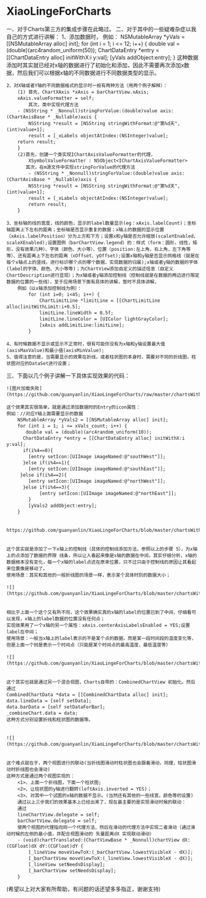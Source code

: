 # XiaoLingeForCharts

一、对于Charts第三方的集成步骤在此略过。
二、对于其中的一些疑难杂症以我自己的方式进行讲解：
	1、添加数据时，
	例如：
	NSMutableArray *yVals = [[NSMutableArray alloc] init];
    for (int i = 1; i <= 12; i++) {
        double val = (double)(arc4random_uniform(50));
        ChartDataEntry *entry = [[ChartDataEntry alloc] initWithX:i y:val];
        [yVals addObject:entry];
    }
	这种数据添加时其实就已经对x轴的数据进行了初始化和添加，因此不需要再次添加x数据，然后我们可以根据x轴的不同数据进行不同数据类型的显示。

	2、对X轴或者Y轴的不同数据格式的显示时一般有两种方法（用两个例子解释）：
		(1) 首先，ChartXAxis *xAxis = barChartView.xAxis;
		xAxis.valueFormatter = self;
			其次，类中实现代理方法
		- (NSString * _Nonnull)stringForValue:(double)value axis:(ChartAxisBase * _Nullable)axis {
    		NSString *result = [NSString stringWithFormat:@"第%d天",(int)value+1];
    		result = [_xLabels objectAtIndex:(NSInteger)value];
    	return result;
		}
		(2)首先，创建一个类实现IChartAxisValueFormatter的代理，
			XSymbolValueFormatter : NSObject<IChartAxisValueFormatter>
   		   其次，在m源文件中实现stringForValue的代理方法
   			- (NSString * _Nonnull)stringForValue:(double)value axis:(ChartAxisBase * _Nullable)axis {
    		NSString *result = [NSString stringWithFormat:@"第%d天",(int)value+1];
    		result = [_xLabels objectAtIndex:(NSInteger)value];
    		return result;
    	}

	3、坐标轴的线的宽度，线的颜色，显示的label数量显示(eg：xAxis.labelCount)；坐标轴距离上下左右的距离；坐标轴是否显示重复的数据；x轴上的数据的显示位置（xAxis.labelPosition）分为上方和下方；设置x和y轴是否允许缩放(scaleYEnabled，scaleXEnabled);设置图例（barChartView.legend）的：样式（form：圆形，线性，矩形，没有效果几种）、字体（颜色、大小等）、位置（position:左上角，右上角，左下角等等）、还有距离上下左右的距离（xOffset、yOffset);设置x轴和y轴是否显示网格线（就是在每个x轴点上的竖线，进行标识哪个点的哪个数据，实现数据的归属);x轴或者y轴的数据的字体(label的字体、颜色、大小等等)；为ChartView添加自定义的描述信息（自定义ChartDescription进行显现）；为x轴或者y轴添加控制线（控制线就是在数据的两边进行限定数据的位置的一些线），至于应用场景下面有具体的讲解，暂时不具体讲解，
		例如（以x轴添加控制线为例）：
			for (int i=0; i<45; i++) {
        		ChartLimitLine *limitLine = [[ChartLimitLine alloc]initWithLimit:i+0.5];
        		limitLine.lineWidth = 0.5f;
        		limitLine.lineColor = [UIColor lightGrayColor];
        		[xAxis addLimitLine:limitLine];
    		}

	4、有时候数据不显示或显示不正常时，很有可能你没有为x轴和y轴设置最大值(axisMaxValue)和最小值(axisMinValue);
	5、值得注意的是，当需要显示的效果在折线，或者柱状图的本身时，需要对不同的折线图，柱状图对应的DataSet进行设置；

三、下面以几个例子讲解一下具体实现效果的代码：

	![图片加载失败](https://github.com/guanyanlin/XiaoLingeForCharts/raw/master/chartsWithCharts/chartsWithCharts/screenshot/combinedchart.png)

	这个效果其实很简单，就是通过添加数据时的Entry的icon属性：
	例如：//对应Y轴上面需要显示的数据
    	NSMutableArray *yVals2 = [[NSMutableArray alloc] init];
    	for (int i = 1; i <= xVals_count; i++) {
     	   double val = (double)(arc4random_uniform(10));
      	  ChartDataEntry *entry = [[ChartDataEntry alloc] initWithX:i y:val];
      	  if(i%4==0){
            [entry setIcon:[UIImage imageNamed:@"southWest"]];
      	  }else if(i%4==1){
            [entry setIcon:[UIImage imageNamed:@"southEast"]];
       	 }else if(i%4==2){
            [entry setIcon:[UIImage imageNamed:@"northWest"]];
      	  }else if(i%4==3){
        	    [entry setIcon:[UIImage imageNamed:@"northEast"]];
        	}
        	[yVals2 addObject:entry];
    	}


	https://github.com/guanyanlin/XiaoLingeForCharts/blob/master/chartsWithCharts/chartsWithCharts/screenshot/combinedchart.png


	这个其实就是添加了一下x轴上的控制线（具体的控制线添加方法，参照以上的步骤 5），为x轴上的点添加了数据的界限 线条，所以让人看起来像是x轴的数据在中间，其实仔细分析，x轴的数据根本没有变化，每一个x轴的label点还在原来位置，只不过只由于控制线的原因让其看起来位置像是移动了。
	使用场景：其实和其他的一般折线图的场景一样，表示某个具体时刻的数据大小；

	![](https://github.com/guanyanlin/XiaoLingeForCharts/blob/master/chartsWithCharts/chartsWithCharts/screenshot/xaxisLabelrealincenter.png)


	相比于上面一个这个又有所不同，这个效果确实真的x轴的label的位置已到了中间，仔细看可以发现，x轴上的label数据的位置没有任何点；
	实现效果用了一个x轴的另一个属性：xAxis.centerAxisLabelsEnabled = YES;设置label在中间；
	使用场景：一般当x轴上的label表示的不是某个点的数据，而是某一段时间段的温度变化等，但是上面一个则是表示一个时间点（只能是某个时间点的最高温度，最低温度等）

	![](https://github.com/guanyanlin/XiaoLingeForCharts/blob/master/chartsWithCharts/chartsWithCharts/screenshot/combinedchart.png)


	这个其实也就是通过另一个混合视图，Charts自带的：CombinedChartView 初始化。然后通过
	CombinedChartData *data = [[CombinedChartData alloc] init];
    data.lineData = [self setData];
    data.barData = [self setDataForBar];
    _combineChart.data = data;
    这种方式分别设置折线和柱状图的数据等。


	![](https://github.com/guanyanlin/XiaoLingeForCharts/blob/master/chartsWithCharts/chartsWithCharts/screenshot/samexaxis.png)


	这个难点就在于，两个视图进行的联动(当折线图滑动时柱状图也会跟着滑动，同理，柱状图滑动时折线图也会滑动)
	这种方式是通过两个视图实现的：
		<1>、上面一个折线图，下面一个柱状图;
		<2>、让柱状图的y轴进行翻转(leftAxis.inverted = YES)；
		<3>、对其中一个试图的x轴的数据不显示。(当然还有其他的一些线宽，颜色等的设置)
		通过以上三步我们的效果基本上已经出来了，现在最主要的是实现滑动时候的联动：
		通过
		lineChartView.delegate = self;
		barChartView.delegate = self;
		使两个视图的代理指向同一个代理方法，然后在滑动的代理方法中实现二者滑动（通过滑动时候的左侧的最小值，并配合视图滑动的 矢量距离dX 实现联动滑动）
		- (void)chartTranslated:(ChartViewBase * _Nonnull)chartView dX:(CGFloat)dX dY:(CGFloat)dY {
		    [_lineView moveViewToX:(_barChartView.lowestVisibleX - dX)];
		    [_barChartView moveViewToX:(_lineView.lowestVisibleX - dX)];
		    [_lineView setNeedsDisplay];
		    [_barChartView setNeedsDisplay];
		}

(希望以上对大家有所帮助，有问题的话还望多多指正，谢谢支持)


